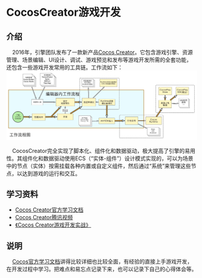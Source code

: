# CocosCreator游戏开发

## 介绍

&nbsp;&nbsp;&nbsp;&nbsp;2016年，引擎团队发布了一款新产品[Cocos Creator](https://www.cocos.com/)。它包含游戏引擎、资源管理、场景编辑、UI设计、调试、游戏预览和发布等游戏开发所需的全套功能，还包含一些游戏开发常用的工具链。工作流如下：  
![CocosCreator工作流](./img/cocos-workflow-user.jpg)  

&nbsp;&nbsp;&nbsp;&nbsp;CocosCreator完全实现了脚本化、组件化和数据驱动，极大提高了引擎的易用性。其组件化和数据驱动使用ECS（“实体-组件”）设计模式实现的，可以为场景中的节点（实体）按需挂载各种内置或自定义组件，然后通过“系统”来管理这些节点，以达到游戏的运行和交互。

## 学习资料

- [Cocos Creator官方学习文档](https://docs.cocos.com/creator/manual/zh/)  
- [Cocos Creator腾讯视频](http://v.qq.com/vplus/d2905eecad8cd5509e176928bdb00aa9?page=video)  
- [《Cocos Creator游戏开发实战》](http://product.dangdang.com/27865556.html)  

## 说明

&nbsp;&nbsp;&nbsp;&nbsp;[Cocos官方学习文档](https://docs.cocos.com/creator/manual/zh/)讲得比较详细也比较全面，有经验的直接上手游戏开发，在开发过程中学习。把难点和易忘点记录下来，也可以记录下自己的心得体会等。  
